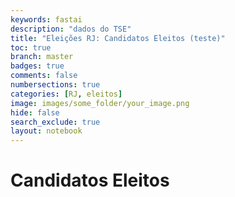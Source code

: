 ```yaml
---
keywords: fastai
description: "dados do TSE"
title: "Eleições RJ: Candidatos Eleitos (teste)"
toc: true
branch: master
badges: true
comments: false
numbersections: true
categories: [RJ, eleitos]
image: images/some_folder/your_image.png
hide: false
search_exclude: true
layout: notebook
---
```


<script src="{{ "/assets/js/bairros.js" | relative_url }}"></script>
# Candidatos Eleitos
